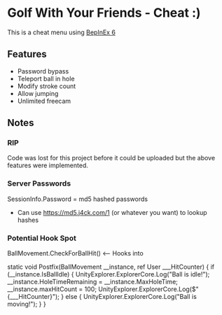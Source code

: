 # Golf With Your Friends - Cheat :)
This is a cheat menu using [BepInEx 6](https://builds.bepinex.dev/projects/bepinex_be)


## Features
- Password bypass
- Teleport ball in hole
- Modify stroke count
- Allow jumping
- Unlimited freecam



## Notes
### RIP
Code was lost for this project before it could be uploaded but the above features were implemented.

### Server Passwords
SessionInfo.Password = md5 hashed passwords
- Can use https://md5.j4ck.com/1 (or whatever you want) to lookup hashes


### Potential Hook Spot
BallMovement.CheckForBallHit() <-- Hooks into

 static void Postfix(BallMovement __instance, ref User ___HitCounter)
{
    if (__instance.IsBallIdle)
	{
		UnityExplorer.ExplorerCore.Log("Ball is idle!");
		__instance.HoleTimeRemaining = __instance.MaxHoleTime;
		__instance.maxHitCount = 100;
		UnityExplorer.ExplorerCore.Log($"{___HitCounter}");
	}
	else
	{
		UnityExplorer.ExplorerCore.Log("Ball is moving!");
	}
}

